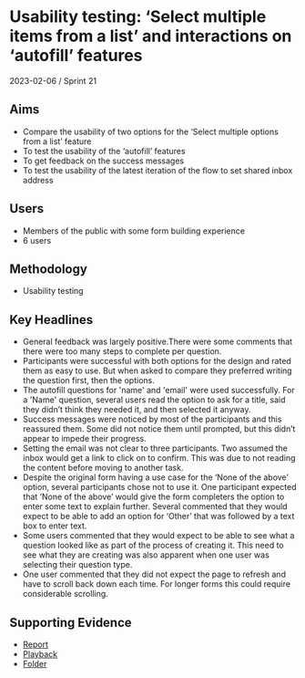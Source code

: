 # Usability testing: ‘Select multiple items from a list’ and interactions on ‘autofill’ features

2023-02-06 / Sprint 21

## Aims
- Compare the usability of two options for the ‘Select multiple options from a list’ feature
- To test the usability of the ‘autofill’ features
- To get feedback on the success messages
- To test the usability of the latest iteration of the flow to set shared inbox address

## Users
- Members of the public with some form building experience
- 6 users

## Methodology
- Usability testing

## Key Headlines 

- General feedback was largely positive.There were some comments that there were too many steps to complete per question.
- Participants were successful with both options for the design and rated them as easy to use. But when asked to compare they preferred writing the question first, then the options.
- The autofill questions for 'name' and 'email' were used successfully. For a 'Name' question, several users read the option to ask for a title, said they didn’t think they needed it, and then selected it anyway.
- Success messages were noticed by most of the participants and this reassured them. Some did not notice them until prompted, but this didn’t appear to impede their progress.
- Setting the email was not clear to three participants. Two assumed the inbox would get a link to click on to confirm. This was due to not reading the content before moving to another task.
- Despite the original form having a use case for the ‘None of the above’ option, several participants chose not to use it. One participant expected that ‘None of the above’ would give the form completers the option to enter some text to explain further. Several commented that they would expect to be able to add an option for ‘Other’ that was followed by a text box to enter text.
- Some users commented that they would expect to be able to see what a question looked like as part of the process of creating it. This need to see what they are creating was also apparent when one user was selecting their question type. 
- One user commented that they did not expect the page to refresh and have to scroll back down each time. For longer forms this could require considerable scrolling.

## Supporting Evidence
- [Report](https://docs.google.com/presentation/d/1MCIzkvRmxBDsfR1BTMhKHQFQXEv7vQaDfCDUBjnAQ0g/edit?usp=share_link)
- [Playback](https://drive.google.com/file/d/1dX5EomZ96TekciHAPdSxdJq8vpDOSSGb/view?usp=share_link)
- [Folder](https://drive.google.com/drive/folders/1UWapN8_pj899GlE-oxaIrl4HA0Xwb_kS)